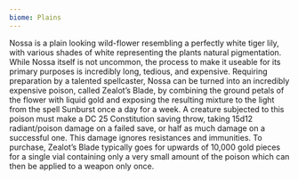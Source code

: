 ```yaml
---
biome: Plains
---
```

Nossa is a plain looking wild-flower resembling a perfectly white tiger lily, with various shades of white representing the plants natural pigmentation. While Nossa itself is not uncommon, the process to make it useable for its primary purposes is incredibly long, tedious, and expensive. Requiring preparation by a talented spellcaster, Nossa can be turned into an incredibly expensive poison, called Zealot’s Blade, by combining the ground petals of the flower with liquid gold and exposing the resulting mixture to the light from the spell Sunburst once a day for a week. A creature subjected to this poison must make a DC 25 Constitution saving throw, taking 15d12 radiant/poison damage on a failed save, or half as much damage on a successful one. This damage ignores resistances and immunities. To purchase, Zealot’s Blade typically goes for upwards of 10,000 gold pieces for a single vial containing only a very small amount of the poison which can then be applied to a weapon only once. 

